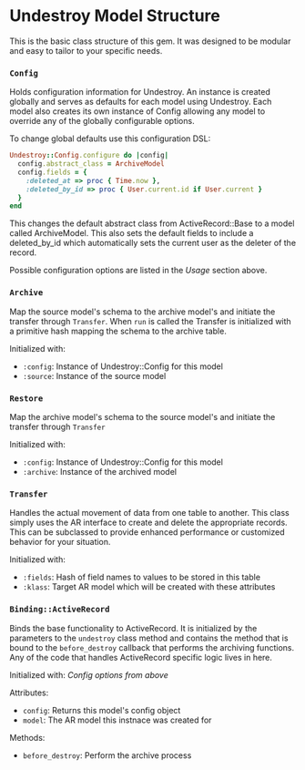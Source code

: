 # Undestroy Model Structure

This is the basic class structure of this gem.  It was designed to be
modular and easy to tailor to your specific needs.

### `Config`

Holds configuration information for Undestroy.  An instance is created
globally and serves as defaults for each model using Undestroy.  Each
model also creates its own instance of Config allowing any model to
override any of the globally configurable options.

To change global defaults use this configuration DSL:

```ruby
Undestroy::Config.configure do |config|
  config.abstract_class = ArchiveModel
  config.fields = {
    :deleted_at => proc { Time.now },
    :deleted_by_id => proc { User.current.id if User.current }
  }
end
```

This changes the default abstract class from ActiveRecord::Base to a
model called ArchiveModel.  This also sets the default fields to include
a deleted_by_id which automatically sets the current user as the deleter
of the record.

Possible configuration options are listed in the _Usage_ section above.

### `Archive`

Map the source model's schema to the archive model's and initiate the
transfer through `Transfer`.  When `run` is called the Transfer is
initialized with a primitive hash mapping the schema to the archive
table.

Initialized with:

* `:config`: Instance of Undestroy::Config for this model
* `:source`: Instance of the source model

### `Restore`

Map the archive model's schema to the source model's and initiate the
transfer through `Transfer`

Initialized with:

* `:config`: Instance of Undestroy::Config for this model
* `:archive`: Instance of the archived model

### `Transfer`

Handles the actual movement of data from one table to another.  This
class simply uses the AR interface to create and delete the appropriate
records.  This can be subclassed to provide enhanced performance or
customized behavior for your situation.

Initialized with:

* `:fields`: Hash of field names to values to be stored in this table
* `:klass`: Target AR model which will be created with these attributes

### `Binding::ActiveRecord`

Binds the base functionality to ActiveRecord.  It is initialized by the
parameters to the `undestroy` class method and contains the method that
is bound to the `before_destroy` callback that performs the archiving
functions.  Any of the code that handles ActiveRecord specific logic
lives in here.

Initialized with: *Config options from above*

Attributes:

* `config`: Returns this model's config object
* `model`: The AR model this instnace was created for

Methods:

* `before_destroy`: Perform the archive process

